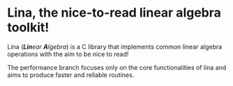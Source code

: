 # Lina, the nice-to-read linear algebra toolkit!
Lina (***Lin**ear **A**lgebra*) is a C library that implements common linear algebra operations with the aim to be nice to read!

The performance branch focuses only on the core functionalities of lina and aims to produce faster and reliable routines.
